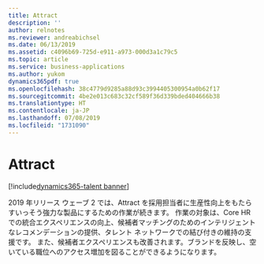 ```yaml
---
title: Attract
description: ''
author: relnotes
ms.reviewer: andreabichsel
ms.date: 06/13/2019
ms.assetid: c4096b69-725d-e911-a973-000d3a1c79c5
ms.topic: article
ms.service: business-applications
ms.author: yukom
dynamics365pdf: true
ms.openlocfilehash: 38c4779d9285a88d93c3994405300954a0b62f17
ms.sourcegitcommit: 4be2e013c683c32cf589f36d339bded404666b38
ms.translationtype: HT
ms.contentlocale: ja-JP
ms.lasthandoff: 07/08/2019
ms.locfileid: "1731090"
---
```

# <a name="attract"></a>Attract

[!include[dynamics365-talent banner](../includes/dynamics365-talent.md)]

2019 年リリース ウェーブ 2 では、Attract を採用担当者に生産性向上をもたらすいっそう強力な製品にするための作業が続きます。 作業の対象は、Core HR での統合エクスペリエンスの向上、候補者マッチングのためのインテリジェントなレコメンデーションの提供、タレント ネットワークでの結び付きの維持の支援です。 また、候補者エクスペリエンスも改善されます。ブランドを反映し、空いている職位へのアクセス増加を図ることができるようになります。